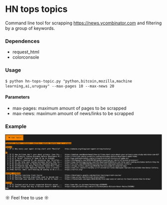 HN tops topics
==============
Command line tool for scrapping https://news.ycombinator.com and filtering by a group of keywords.

### Dependences
* request_html
* colorconsole

### Usage
```
$ python hn-tops-topic.py "python,bitcoin,mozilla,machine learning,ai,uruguay" --max-pages 10 --max-news 20
```

#### Parameters
- max-pages: maximum amount of pages to be scrapped
- max-news: maximum amount of news/links to be scrapped

### Example
![Excecution example](docs/result_2018-03-05.png)

☼ Feel free to use ☼